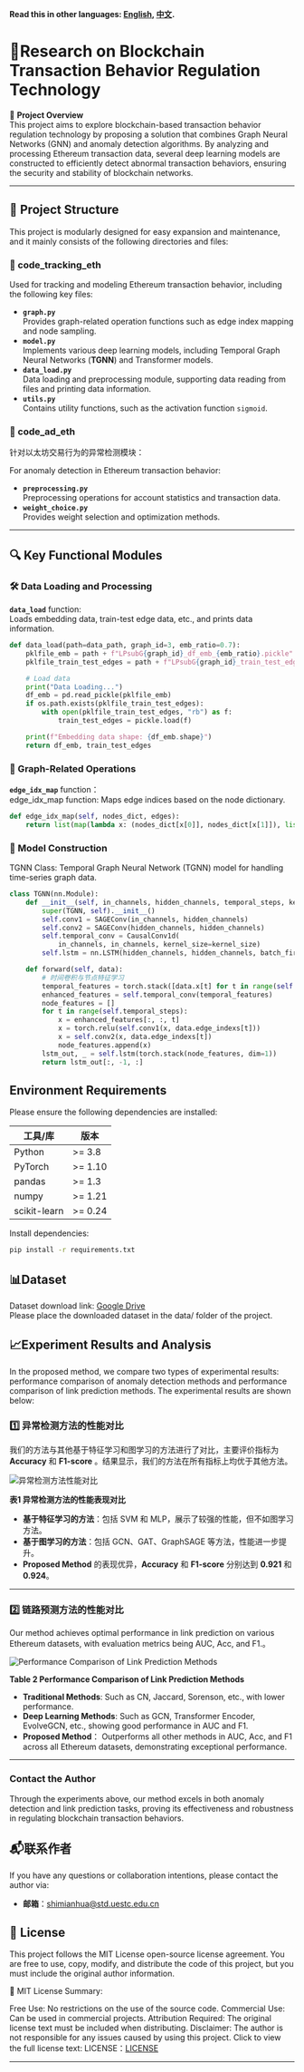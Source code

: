 **Read this in other languages: [English](README.md), [中文](README_zh.md).**

# 🚀**Research on Blockchain Transaction Behavior Regulation Technology**

🎯 **Project Overview**  
This project aims to explore blockchain-based transaction behavior regulation technology by proposing a solution that
combines Graph Neural Networks (GNN) and anomaly detection algorithms. By analyzing and processing Ethereum transaction
data, several deep learning models are constructed to efficiently detect abnormal transaction behaviors, ensuring the
security and stability of blockchain networks.

---

## 📁 **Project Structure**

This project is modularly designed for easy expansion and maintenance, and it mainly consists of the following
directories and files:

### **📂 code_tracking_eth**

Used for tracking and modeling Ethereum transaction behavior, including the following key files:

- **`graph.py`**  
  Provides graph-related operation functions such as edge index mapping and node sampling.
- **`model.py`**  
  Implements various deep learning models, including Temporal Graph Neural Networks (**TGNN**) and Transformer models.
- **`data_load.py`**  
  Data loading and preprocessing module, supporting data reading from files and printing data information.
- **`utils.py`**  
  Contains utility functions, such as the activation function `sigmoid`.

### **📂 code_ad_eth**

针对以太坊交易行为的异常检测模块：

For anomaly detection in Ethereum transaction behavior:

- **`preprocessing.py`**  
  Preprocessing operations for account statistics and transaction data.
- **`weight_choice.py`**  
  Provides weight selection and optimization methods.

---

## 🔍 **Key Functional Modules**

### 🛠 Data Loading and Processing

**`data_load`** function:  
Loads embedding data, train-test edge data, etc., and prints data information.

```python
def data_load(path=data_path, graph_id=3, emb_ratio=0.7):
    pklfile_emb = path + f"LPsubG{graph_id}_df_emb_{emb_ratio}.pickle"
    pklfile_train_test_edges = path + f"LPsubG{graph_id}_train_test_edges_{emb_ratio}.pickle"

    # Load data
    print("Data Loading...")
    df_emb = pd.read_pickle(pklfile_emb)
    if os.path.exists(pklfile_train_test_edges):
        with open(pklfile_train_test_edges, "rb") as f:
            train_test_edges = pickle.load(f)

    print(f"Embedding data shape: {df_emb.shape}")
    return df_emb, train_test_edges
```

### 🔗 Graph-Related Operations

**`edge_idx_map`** function：  
edge_idx_map function:
Maps edge indices based on the node dictionary.

```python
def edge_idx_map(self, nodes_dict, edges):
    return list(map(lambda x: (nodes_dict[x[0]], nodes_dict[x[1]]), list(edges)))
```

### 🤖 Model Construction

TGNN Class:
Temporal Graph Neural Network (TGNN) model for handling time-series graph data.

``` python
class TGNN(nn.Module):
    def __init__(self, in_channels, hidden_channels, temporal_steps, kernel_size):
        super(TGNN, self).__init__()
        self.conv1 = SAGEConv(in_channels, hidden_channels)
        self.conv2 = SAGEConv(hidden_channels, hidden_channels)
        self.temporal_conv = CausalConv1d(
            in_channels, in_channels, kernel_size=kernel_size)
        self.lstm = nn.LSTM(hidden_channels, hidden_channels, batch_first=True)

    def forward(self, data):
        # 时间卷积与节点特征学习
        temporal_features = torch.stack([data.x[t] for t in range(self.temporal_steps)], dim=2)
        enhanced_features = self.temporal_conv(temporal_features)
        node_features = []
        for t in range(self.temporal_steps):
            x = enhanced_features[:, :, t]
            x = torch.relu(self.conv1(x, data.edge_indexs[t]))
            x = self.conv2(x, data.edge_indexs[t])
            node_features.append(x)
        lstm_out, _ = self.lstm(torch.stack(node_features, dim=1))
        return lstm_out[:, -1, :]
```

## Environment Requirements

Please ensure the following dependencies are installed:

| **工具/库**     | **版本**  |
|--------------|---------|
| Python       | >= 3.8  |
| PyTorch      | >= 1.10 |
| pandas       | >= 1.3  |
| numpy        | >= 1.21 |
| scikit-learn | >= 0.24 |

Install dependencies:

```bash
pip install -r requirements.txt
```

## 📊Dataset

Dataset download
link: [Google Drive](https://drive.google.com/file/d/1VjMB8OiZ3kIU-TqF2sJ1bJVZ6BLHjUJ2/view?usp=drive_link)  
Please place the downloaded dataset in the data/ folder of the project.

## 📈Experiment Results and Analysis

In the proposed method, we compare two types of experimental results: performance comparison of anomaly detection
methods and performance comparison of link prediction methods. The experimental results are shown below:

### 1️⃣ 异常检测方法的性能对比

我们的方法与其他基于特征学习和图学习的方法进行了对比，主要评价指标为 **Accuracy** 和 **F1-score**
。结果显示，我们的方法在所有指标上均优于其他方法。

![异常检测方法性能对比](./image/image2.jpg)

**表1 异常检测方法的性能表现对比**

- **基于特征学习的方法**：包括 SVM 和 MLP，展示了较强的性能，但不如图学习方法。
- **基于图学习的方法**：包括 GCN、GAT、GraphSAGE 等方法，性能进一步提升。
- **Proposed Method** 的表现优异，**Accuracy** 和 **F1-score** 分别达到 **0.921** 和 **0.924**。

---

### 2️⃣ 链路预测方法的性能对比

Our method achieves optimal performance in link prediction on various Ethereum datasets, with evaluation metrics being
AUC, Acc, and F1.。

![Performance Comparison of Link Prediction Methods](./image/image1.jpg)

**Table 2 Performance Comparison of Link Prediction Methods**

- **Traditional Methods**: Such as CN, Jaccard, Sorenson, etc., with lower performance.
- **Deep Learning Methods**: Such as GCN, Transformer Encoder, EvolveGCN, etc., showing good performance in AUC and F1.
- **Proposed Method**： Outperforms all other methods in AUC, Acc, and F1 across all Ethereum datasets, demonstrating
  exceptional performance.

---

### Contact the Author

Through the experiments above, our method excels in both anomaly detection and link prediction tasks, proving its
effectiveness and robustness in regulating blockchain transaction behaviors.

## 📬联系作者

If you have any questions or collaboration intentions, please contact the author via:

- **邮箱**：<shimianhua@std.uestc.edu.cn>

## 📄 License

This project follows the MIT License open-source license agreement. You are free to use, copy, modify, and distribute
the code of this project, but you must include the original author information.

📜 MIT License Summary:

Free Use: No restrictions on the use of the source code.
Commercial Use: Can be used in commercial projects.
Attribution Required: The original license text must be included when distributing.
Disclaimer: The author is not responsible for any issues caused by using this project.
Click to view the full license text: LICENSE：[LICENSE](./LICENSE)

---